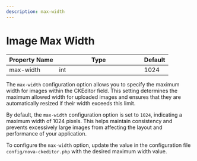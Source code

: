 ```yaml
---
description: max-width
---
```


# Image Max Width

<table><thead><tr><th>Property Name</th><th width="213.33333333333331">Type</th><th>Default</th></tr></thead><tbody><tr><td>max-width</td><td>int</td><td>1024</td></tr></tbody></table>

The `max-width` configuration option allows you to specify the maximum width for images within the CKEditor field. This setting determines the maximum allowed width for uploaded images and ensures that they are automatically resized if their width exceeds this limit.

By default, the `max-width` configuration option is set to `1024`, indicating a maximum width of 1024 pixels. This helps maintain consistency and prevents excessively large images from affecting the layout and performance of your application.

To configure the `max-width` option, update the value in the configuration file `config/nova-ckeditor.php` with the desired maximum width value.



